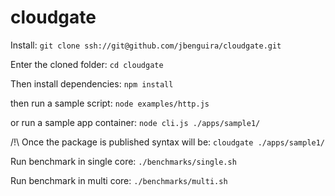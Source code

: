 # cloudgate

Install:
`git clone ssh://git@github.com/jbenguira/cloudgate.git`

Enter the cloned folder: 
`cd cloudgate`

Then install dependencies:
`npm install`

then run a sample script:
`node examples/http.js`

or run a sample app container:
`node cli.js ./apps/sample1/` 

/!\ Once the package is published syntax will be:
`cloudgate ./apps/sample1/` 

Run benchmark in single core:
`./benchmarks/single.sh`

Run benchmark in multi core:
`./benchmarks/multi.sh`